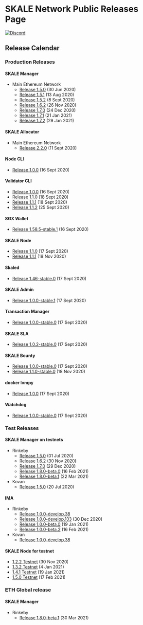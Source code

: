 # SKALE Network Public Releases Page

[![Discord](https://img.shields.io/discord/534485763354787851.svg)](https://discord.gg/vvUtWJB)

## Release Calendar

### Production Releases

#### SKALE Manager

- Main Ethereum Network
  - [Release 1.5.0](/releases/mainnet/skale-manager/1.5.0) (30 Jun 2020)
  - [Release 1.5.1](/releases/mainnet/skale-manager/1.5.1) (13 Aug 2020)
  - [Release 1.5.2](/releases/mainnet/skale-manager/1.5.2) (8 Sept 2020)
  - [Release 1.6.2](/releases/mainnet/skale-manager/1.6.2) (26 Nov 2020)
  - [Release 1.7.0](/releases/mainnet/skale-manager/1.7.0) (24 Dec 2020)
  - [Release 1.7.1](/releases/mainnet/skale-manager/1.7.1) (21 Jan 2021)
  - [Release 1.7.2](/releases/mainnet/skale-manager/1.7.2) (29 Jan 2021)

#### SKALE Allocator

- Main Ethereum Network
  - [Release 2.2.0](/releases/mainnet/skale-allocator/2.2.0) (11 Sept 2020)

#### Node CLI

- [Release 1.0.0](https://github.com/skalenetwork/skale-node-cli/releases/tag/1.0.0) (16 Sept 2020)

#### Validator CLI

- [Release 1.0.0](https://github.com/skalenetwork/validator-cli/releases/tag/1.0.0) (16 Sept 2020)
- [Release 1.1.0](https://github.com/skalenetwork/validator-cli/releases/tag/1.1.0) (18 Sept 2020)
- [Release 1.1.1](https://github.com/skalenetwork/validator-cli/releases/tag/1.1.1) (18 Sept 2020)
- [Release 1.1.2](https://github.com/skalenetwork/validator-cli/releases/tag/1.1.2) (25 Sept 2020)

#### SGX Wallet

- [Release 1.58.5-stable.1](https://github.com/skalenetwork/sgxwallet/releases/tag/1.58.5-stable.1) (16 Sept 2020)

#### SKALE Node

- [Release 1.1.0](https://github.com/skalenetwork/skale-node/releases/tag/1.1.0) (17 Sept 2020)
- [Release 1.1.1](https://github.com/skalenetwork/skale-node/releases/tag/1.1.1) (18 Nov 2020)

#### Skaled

- [Release 1.46-stable.0](https://github.com/skalenetwork/skaled/releases/tag/1.46-stable.0) (17 Sept 2020)  

#### SKALE Admin

- [Release 1.0.0-stable.1](https://github.com/skalenetwork/skale-admin/releases/tag/1.0.0-stable.0) (17 Sept 2020)  

#### Transaction Manager

- [Release 1.0.0-stable.0](https://github.com/skalenetwork/transaction-manager/releases/tag/1.0.0-stable.0) (17 Sept 2020)

#### SKALE SLA

- [Release 1.0.2-stable.0](https://github.com/skalenetwork/sla-agent/releases/tag/1.0.2-stable.0) (17 Sept 2020)

#### SKALE Bounty

- [Release 1.0.0-stable.0](https://github.com/skalenetwork/bounty-agent/releases/tag/1.0.0-stable.0) (17 Sept 2020)
- [Release 1.1.0-stable.0](https://github.com/skalenetwork/bounty-agent/releases/tag/1.1.0-stable.0) (18 Nov 2020)

#### docker lvmpy

- [Release 1.0.0](https://github.com/skalenetwork/docker-lvmpy/releases/tag/1.0.0) (17 Sept 2020)

#### Watchdog

- [Release 1.0.0-stable.0](https://github.com/skalenetwork/skale-watchdog/releases/tag/1.0.0-stable.0) (17 Sept 2020)

### Test Releases

#### SKALE Manager on testnets

- Rinkeby
  - [Release 1.5.0](/releases/rinkeby/skale-manager/1.5.0) (01 Jul 2020)
  - [Release 1.6.2](/releases/rinkeby/skale-manager/1.6.2) (30 Nov 2020)
  - [Release 1.7.0](/releases/rinkeby/skale-manager/1.7.0) (29 Dec 2020)
  - [Release 1.8.0-beta.0](/releases/rinkeby/skale-manager/1.8.0/skale-manager-1.8.0-rinkeby-abi.json) (16 Feb 2021)
  - [Release 1.8.0-beta.1](/releases/rinkeby/skale-manager/1.8.0/skale-manager-1.8.0-beta.1-rinkeby-abi.json) (22 Mar 2021)
- Kovan
  - [Release 1.5.0](/releases/kovan/skale-manager/1.5.0) (20 Jul 2020)

#### IMA

- Rinkeby
  - [Release 1.0.0-develop.38](/releases/rinkeby/IMA/1.0.0-develop.38)
  - [Release 1.0.0-develop.103](releases/rinkeby/IMA/1.0.0-develop.103) (30 Dec 2020)
  - [Release 1.0.0-beta.0](/releases/rinkeby/IMA/1.0.0-beta.0) (19 Jan 2021)
  - [Release 1.0.0-beta.2](/releases/rinkeby/IMA/1.0.0-beta.2) (16 Feb 2021)
- Kovan
  - [Release 1.0.0-develop.38](/releases/kovan/IMA/1.0.0-develop.38)

#### SKALE Node for testnet

- [1.2.2 Testnet](https://github.com/skalenetwork/skale-node/releases/tag/1.2.2-testnet) (30 Nov 2020)
- [1.3.2 Testnet](https://github.com/skalenetwork/skale-node/releases/tag/1.3.2-testnet) (4 Jan 2021)
- [1.4.1 Testnet](https://github.com/skalenetwork/skale-node/releases/tag/1.4.1-testnet) (19 Jan 2021)
- [1.5.0 Testnet](https://github.com/skalenetwork/skale-node/releases/tag/1.5.0-testnet) (17 Feb 2021)

### ETH Global release

#### SKALE Manager

- Rinkeby
  - [Release 1.8.0-beta.1](/releases/eth-global/skale-manager/1.8.0/skale-manager-1.8.0-beta.1-rinkeby-abi.json) (30 Mar 2021)
